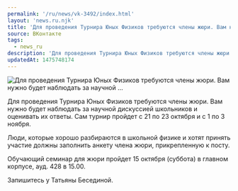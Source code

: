 ```yaml
---
permalink: '/ru/news/vk-3492/index.html'
layout: 'news.ru.njk'
title: 'Для проведения Турнира Юных Физиков требуются члены жюри. Вам нужно будет наблюдать за научной …'
source: ВКонтакте
tags:
  - news_ru
description: 'Для проведения Турнира Юных Физиков требуются члены жюри. Вам нужно будет наблюдать за научной …'
updatedAt: 1475748174
---
```

![Для проведения Турнира Юных Физиков требуются члены жюри. Вам нужно будет наблюдать за научной …](https://sun9-73.userapi.com/impf/c638428/v638428501/24fa/egAlSyufWbM.jpg?size=1280x720&quality=96&sign=bc6455cd410eba5e287c3f4585658e63&c_uniq_tag=4y0uqnNHZQRVehn9GD4_Dm9simtWtT_o_fBJWiXIs8s&type=album)

Для проведения Турнира Юных Физиков требуются члены жюри. Вам нужно будет наблюдать за научной дискуссией школьников и оценивать их ответы. Сам турнир пройдет с 21 по 23 октября и с 1 по 3 ноября.

Люди, которые хорошо разбираются в школьной физике и хотят принять участие должны заполнить анкету члена жюри, прикрепленную к посту.

Обучающий семинар для жюри пройдет 15 октября (суббота) в главном корпусе, ауд. 428 в 15.00.

Запишитесь у Татьяны Бесединой.
